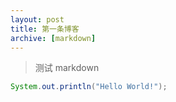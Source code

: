 ```yaml
---
layout: post
title: 第一条博客
archive: [markdown]
---
```


> 测试 markdown

```java
System.out.println("Hello World!");
```

